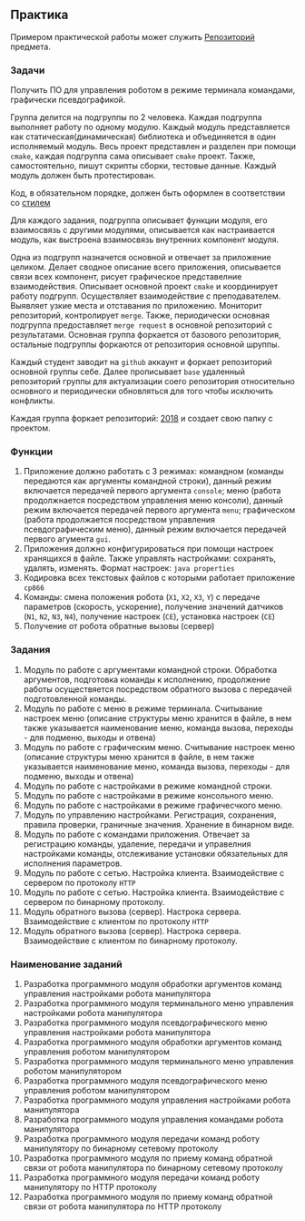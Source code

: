 
## Практика

Примером практической работы может служить [Репозиторий](https://github.com/BasePractice/c_programming.git) предмета.

### Задачи

Получить ПО для управления роботом в режиме терминала командами, графически псевдографикой.

Группа делится на подгруппы по 2 человека. Каждая подгруппа выполняет работу по одному модулю.
Каждый модуль представляется как статическая(динамическая) библиотека и объединяется в один исполняемый модуль.
Весь проект представлен и разделен при помощи `cmake`, каждая подгруппа сама описывает `cmake` проект.
Также, самостоятельно, пишут скрипты сборки, тестовые данные. Каждый модуль должен быть протестирован.


Код, в обязательном порядке, должен быть оформлен в соответствии со [стилем](_1.CodeStyle/-1.CodeStyle.md)

Для каждого задания, подгруппа описывает функции модуля, его взаимосвязь с другими модулями, описывается как настраивается модуль, как выстроена взаимосвязь внутренних компонент модуля.

Одна из подгрупп назначется основной и отвечает за приложение целиком. Делает сводное описание всего приложения, описывается связи всех компонент, рисует графическое представелние взаимодействия. Описывает основной проект `cmake` и координирует работу подгрупп. Осуществляет взаимодействие с преподавателем. Выявляет узкие места и отставания по приложению. Мониторит репозиторий, контролирует `merge`. Также, периодически основная подгруппа предоставляет `merge request` в основной репозиторий с результатами. Основная группа форкается от базового репозитория, остальные подгруппы форкаются от репозитория основной шруппы.

Каждый студент заводит на `github` аккаунт и форкает репозиторий основной группы себе. Далее прописывает `base` удаленный репозиторий группы для актуализации соего репозитория относительно основного и периодически обновляться для того чтобы исключить конфликты.

Каждая группа форкает репозиторий: [2018](https://github.com/BasePractice/cw_c_2018) и создает свою папку с проектом.

### Функции

1. Приложение должно работать с 3 режимах: командном (команды передаются как аргументы командной строки), данный режим включается передачей первого аргумента `console`; меню (работа продолжнается посредством управления меню консоли), данный режим включается передачей первого аргумента `menu`; графическом (работа продолжается посредством управления псевдографическим меню), данный режим включается передачей первого агумента `gui`.
2. Приложения должно конфигурироваться при помощи настроек хранящихся в файле. Также управлять настройками: сохранять, удалять, изменять. Формат настроек: `java properties`
3. Кодировка всех текстовых файлов с которыми работает приложение `cp866`
4. Команды: смена положения робота (`X1`, `X2`, `X3`, `Y`) c передаче параметров (скорость, ускорение), получение значений датчиков (`N1`, `N2`, `N3`, `N4`), получение настроек (`CE`), установка настроек (`CE`)
5. Получение от робота обратные вызовы (сервер)


### Задания
1. Модуль по работе с аргументами командной строки. Обработка аргументов, подготовка команды к исполнению, продолжение работы осуществяется посредством обратного вызова с передачей подготовленной команды.
2. Модуль по работе с меню в режиме терминала. Считывание настроек меню (описание структуры меню хранится в файле, в нем также указывается наименование меню, команда вызова, переходы - для подменю, выходы и отвена)
3. Модуль по работе с графическим меню. Считывание настроек меню (описание структуры меню хранится в файле, в нем также указывается наименование меню, команда вызова, переходы - для подменю, выходы и отвена)
4. Модуль по работе с настройками в режиме командной строки.
5. Модуль по работе с настройками в режиме консольного меню.
6. Модуль по работе с настройками в режиме графичесчкого меню.
7. Модуль по управлению настройками. Регистрация, сохранения, правила проверки, граничные значения. Хранение в бинарном виде.
8. Модуль по работе с командами приложения. Отвечает за регистрацию команды, удаление, передачи и управелния настройками команды, отслеживание установки обязательных для исполнения параметров.
9. Модуль по работе с сетью. Настройка клиента. Взаимодействие с сервером по протоколу `HTTP`
10. Модуль по работе с сетью. Настройка клиента. Взаимодействие с сервером по бинарному протоколу.
11. Модуль обратного вызова (сервер). Настрока сервера. Взаимодействие с клиентом по протоколу `HTTP`
12. Модуль обратного вызова (сервер). Настрока сервера. Взаимодействие с клиентом по бинарному протоколу.

### Наименование заданий
1.  Разработка программного модуля обработки аргументов команд управления настройками робота манипулятора
2.  Разработка программного модуля терминального меню управления настройками робота манипулятора
3.  Разработка программного модуля псевдографического меню управления настройками робота манипулятора
4.  Разработка программного модуля обработки аргументов команд управления роботом манипулятором
5.  Разработка программного модуля терминального меню управления роботом манипулятором
6.  Разработка программного модуля псевдографического меню управления роботом манипулятором
7.  Разработка программного модуля управления настройками робота манипулятора
8.  Разработка программного модуля управления командами робота манипулятора
9.  Разработка программного модуля передачи команд роботу манипулятору по бинарному сетевому протоколу
10. Разработка программного модуля по приему команд обратной связи от робота манипулятора по бинарному сетевому протоколу
11. Разработка программного модуля передачи команд роботу манипулятору по HTTP протоколу
12. Разработка программного модуля по приему команд обратной связи от робота манипулятора по HTTP протоколу